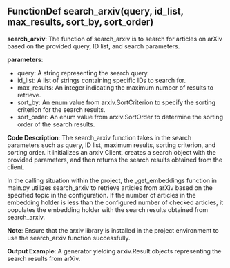 ## FunctionDef search_arxiv(query, id_list, max_results, sort_by, sort_order)
**search_arxiv**: The function of search_arxiv is to search for articles on arXiv based on the provided query, ID list, and search parameters.

**parameters**:
- query: A string representing the search query.
- id_list: A list of strings containing specific IDs to search for.
- max_results: An integer indicating the maximum number of results to retrieve.
- sort_by: An enum value from arxiv.SortCriterion to specify the sorting criterion for the search results.
- sort_order: An enum value from arxiv.SortOrder to determine the sorting order of the search results.

**Code Description**:
The search_arxiv function takes in the search parameters such as query, ID list, maximum results, sorting criterion, and sorting order. It initializes an arxiv Client, creates a search object with the provided parameters, and then returns the search results obtained from the client.

In the calling situation within the project, the _get_embeddings function in main.py utilizes search_arxiv to retrieve articles from arXiv based on the specified topic in the configuration. If the number of articles in the embedding holder is less than the configured number of checked articles, it populates the embedding holder with the search results obtained from search_arxiv.

**Note**:
Ensure that the arxiv library is installed in the project environment to use the search_arxiv function successfully.

**Output Example**:
A generator yielding arxiv.Result objects representing the search results from arXiv.
